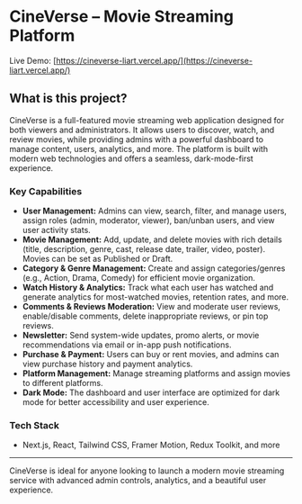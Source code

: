 # CineVerse – Movie Streaming Platform

Live Demo: [https://cineverse-liart.vercel.app/](https://cineverse-liart.vercel.app/)

## What is this project?

CineVerse is a full-featured movie streaming web application designed for both viewers and administrators. It allows users to discover, watch, and review movies, while providing admins with a powerful dashboard to manage content, users, analytics, and more. The platform is built with modern web technologies and offers a seamless, dark-mode-first experience.

### Key Capabilities
- **User Management:** Admins can view, search, filter, and manage users, assign roles (admin, moderator, viewer), ban/unban users, and view user activity stats.
- **Movie Management:** Add, update, and delete movies with rich details (title, description, genre, cast, release date, trailer, video, poster). Movies can be set as Published or Draft.
- **Category & Genre Management:** Create and assign categories/genres (e.g., Action, Drama, Comedy) for efficient movie organization.
- **Watch History & Analytics:** Track what each user has watched and generate analytics for most-watched movies, retention rates, and more.
- **Comments & Reviews Moderation:** View and moderate user reviews, enable/disable comments, delete inappropriate reviews, or pin top reviews.
- **Newsletter:** Send system-wide updates, promo alerts, or movie recommendations via email or in-app push notifications.
- **Purchase & Payment:** Users can buy or rent movies, and admins can view purchase history and payment analytics.
- **Platform Management:** Manage streaming platforms and assign movies to different platforms.
- **Dark Mode:** The dashboard and user interface are optimized for dark mode for better accessibility and user experience.

### Tech Stack
- Next.js, React, Tailwind CSS, Framer Motion, Redux Toolkit, and more

---

CineVerse is ideal for anyone looking to launch a modern movie streaming service with advanced admin controls, analytics, and a beautiful user experience.
